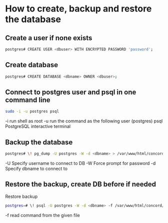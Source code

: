 # How to create, backup and restore the database

## Create a user if none exists

```bash
postgres# CREATE USER <dbuser> WITH ENCRYPTED PASSWORD 'password';
```

## Create database

```bash
postgres# CREATE DATABASE <dbname> OWNER <dbuser>;
```

## Connect to postgres user and psql in one command line

```bash
sudo -i -u postgres psql
```
-i    run shell as root
-u    run the command as the following user (postgres)
psql  PostgreSQL interactive terminal

## Backup the database

```bash
postgres# \! pg_dump -U postgres -W -d <dbname> > /var/www/html/concord/socket-chat-api/data/<backup_name>.sql;
```
-U  Specify username to connect to DB
-W  Force prompt for password
-d  Specify dbname to connect to

## Restore the backup, create DB before if needed

Restore backup
```bash
postgres=# \! psql -U postgres -W -d <dbname> -f /var/www/html/concord/socket-chat-api/data/<backup_name>.sql;
```
-f  read command from the given file